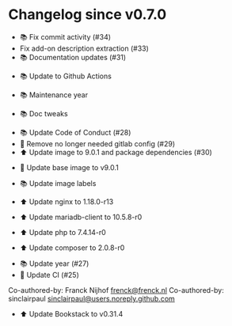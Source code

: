 # Changelog since v0.7.0
- 📚 Fix commit activity (#34) 
- Fix add-on description extraction (#33) 
- 📚 Documentation updates (#31)

* 📚 Update to Github Actions

* 📚 Maintenance year

* 📚 Doc tweaks 
- 📚 Update Code of Conduct (#28) 
- 🔨 Remove no longer needed gitlab config (#29) 
- ⬆ Update image to 9.0.1 and package dependencies (#30)

* 🔨 Update base image to v9.0.1

* 📚 Update image labels

* ⬆ Update nginx to 1.18.0-r13

* ⬆ Update mariadb-client to 10.5.8-r0

* ⬆ Update php to 7.4.14-r0

* ⬆ Update composer to 2.0.8-r0 
- 📚 Update year (#27) 
- 🔨 Update CI (#25)

Co-authored-by: Franck Nijhof <frenck@frenck.nl>
Co-authored-by: sinclairpaul <sinclairpaul@users.noreply.github.com> 
- ⬆ Update Bookstack to v0.31.4 

